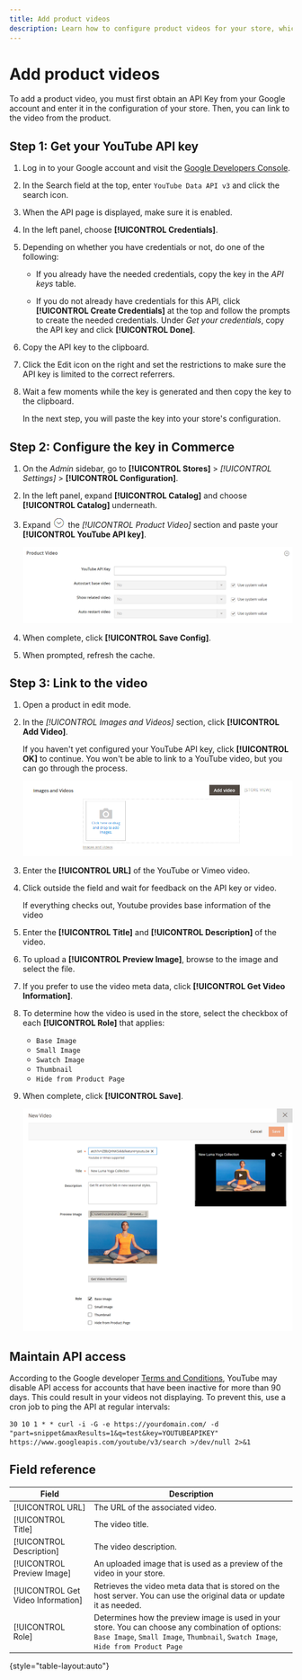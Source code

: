 ```yaml
---
title: Add product videos
description: Learn how to configure product videos for your store, which requires an API from a Google account, add a video link for a product.
---
```

# Add product videos

To add a product video, you must first obtain an API Key from your Google account and enter it in the configuration of your store. Then, you can link to the video from the product.

## Step 1: Get your YouTube API key

1. Log in to your Google account and visit the [Google Developers Console][1].

1. In the Search field at the top, enter `YouTube Data API v3` and click the search icon.

1. When the API page is displayed, make sure it is enabled.

1. In the left panel, choose **[!UICONTROL Credentials]**.

1. Depending on whether you have credentials or not, do one of the following:

   - If you already have the needed credentials, copy the key in the _API keys_ table.

   - If you do not already have credentials for this API, click **[!UICONTROL Create Credentials]**  at the top and follow the prompts to create the needed credentials. Under _Get your credentials_, copy the API key and click **[!UICONTROL Done]**.

1. Copy the API key to the clipboard.

1. Click the Edit icon on the right and set the restrictions to make sure the API key is limited to the correct referrers.

1. Wait a few moments while the key is generated and then copy the key to the clipboard.

    In the next step, you will paste the key into your store's configuration.

## Step 2: Configure the key in Commerce

1. On the _Admin_ sidebar, go to **[!UICONTROL Stores]** > _[!UICONTROL Settings]_ > **[!UICONTROL Configuration]**.

1. In the left panel, expand **[!UICONTROL Catalog]** and choose **[!UICONTROL Catalog]** underneath.

1. Expand ![Expansion selector](../assets/icon-display-expand.png) the _[!UICONTROL Product Video]_ section and paste your **[!UICONTROL YouTube API key]**.

   ![Product Video](./assets/catalog-product-video.png)<!-- zoom -->

1. When complete, click **[!UICONTROL Save Config]**.

1. When prompted, refresh the cache.

## Step 3: Link to the video

1. Open a product in edit mode.

1. In the _[!UICONTROL Images and Videos]_ section, click **[!UICONTROL Add Video]**.

   If you haven't yet configured your YouTube API key, click **[!UICONTROL OK]** to continue. You won't be able to link to a YouTube video, but you can go through the process.

   ![Add Video](./assets/product-video-add.png)<!-- zoom -->

1. Enter the **[!UICONTROL URL]** of the YouTube or Vimeo video.

1. Click outside the field and wait for feedback on the API key or video.

   If everything checks out, Youtube provides base information of the video

1. Enter the **[!UICONTROL Title]** and **[!UICONTROL Description]** of the video.

1. To upload a **[!UICONTROL Preview Image]**, browse to the image and select the file.

1. If you prefer to use the video meta data, click **[!UICONTROL Get Video Information]**.

1. To determine how the video is used in the store, select the checkbox of each **[!UICONTROL Role]** that applies:

   - `Base Image`
   - `Small Image`
   - `Swatch Image`
   - `Thumbnail`
   - `Hide from Product Page`

1. When complete, click **[!UICONTROL Save]**.

   ![New Video](./assets/product-video-new-with-data.png)<!-- zoom -->

## Maintain API access

According to the Google developer [Terms and Conditions], YouTube may disable API access for accounts that have been inactive for more than 90 days. This could result in your videos not displaying. To prevent this, use a cron job to ping the API at regular intervals:

```code
30 10 1 * * curl -i -G -e https://yourdomain.com/ -d "part=snippet&maxResults=1&q=test&key=YOUTUBEAPIKEY" https://www.googleapis.com/youtube/v3/search >/dev/null 2>&1
```

## Field reference

|Field|Description|
|--- |--- |
|[!UICONTROL URL]|The URL of the associated video.|
|[!UICONTROL Title]|The video title.|
|[!UICONTROL Description]|The video description.|
|[!UICONTROL Preview Image]|An uploaded image that is used as a preview of the video in your store.|
|[!UICONTROL Get Video Information]|Retrieves the video meta data that is stored on the host server. You can use the original data or update it as needed.|
|[!UICONTROL Role]|Determines how the preview image is used in your store. You can choose any combination of options: `Base Image`, `Small Image`, `Thumbnail`, `Swatch Image`, `Hide from Product Page`|

{style="table-layout:auto"}

[1]: https://console.developers.google.com/
[Terms and Conditions]: https://developers.google.com/youtube/terms/developer-policies#d.-accessing-youtube-api-services
